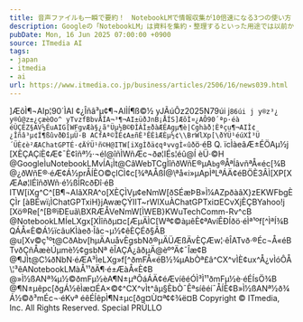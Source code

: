 ```yaml
---
title: 音声ファイルも一瞬で要約！　NotebookLMで情報収集が10倍速になる3つの使い方
description: Googleの「NotebookLM」は資料を集約・整理するといった用途では以前から人気の高いツールだが、最近は機能が大きく進化し、活用の幅が広がっている。便利な3つのユースケースと、効率的に情報を集約するためのコツを紹介する。
pubDate: Mon, 16 Jun 2025 07:00:00 +0900
source: ITmedia AI
tags:
- japan
- itmedia
- ai
url: https://www.itmedia.co.jp/business/articles/2506/16/news039.html
---
```


]ÆõÌ¶¬AIp¦90´ÌAI ¢¿Îñâ³µ¢¶¬AIÌÍ¶ß©½
yJÃúÔz2025N79úi j`86úi j
y®z³¿
y®û@z±¿çæèOo^
yTvzfBbvÅÍA¬³¶¬AI±üðJnB¡ÅÍS]ÆõÌ¤¿AÔ90´ªp·éà éÙÇÉZ§AV½ÉuAIG[WFgvÆà§¿ã°Üµ½B©ÐÌÀÌ±ðàÆÉAgµ¶è|Cghàð¦Èªçu¶¬AIÌ¢¿Îñâ³µ¢Í¶ßûvðÐîµÜ·B
ACfAª©ÎÈ¢A±ñÈ³ÊÈìÆÈµ½¢\\BrWlXp[\ðYÜ¹éúXÌ³Ü´ÜÈ¢è²ÆAChatGPTÉ·¢ÄÝÜ¹ñ©H@ITW[iXgÌðä¢qªvvgÌ«ûð`ö·éB
Q. ïcÌàeâÆ±ÉÖAµ½j [XÈÇAÇíÈ¢Æ¢¯È¢îñª½·¬éI@îñÌWñÆc¬ðø¦IÉs¦éû@Í èÜ·©H
@GoogleÌuNotebookLMvÍA¡Ìt@CâWebTCgÌîñðWñE®µA`bg`®ÅªÍâvñªÅ«éc[¾B
@¿ðWñE®·éÆ¢Á½prÅÍÈO©çlCÌ¢c[¾ªAÅßÍ@\ªå«i»µApÌªLªÁÄ¢éBÖÈ3ÂÌ[XP[XÆAø¦IÉîñðWñ·é½ßÌRcðÐî·éB
ITW[iXg^C^[B¶¬AIâXRA^o[XÈÇÌVµ¢eNmW[ðSÉæÞB»Ì¼AZpðàâX}zEKWFbgÈÇÌr [àBÉwï¡ÌChatGPTxiH}jAwæÇÝIIT~rWlXuÀChatGPTxi¤ECvXjÈÇBYahoo!j [Xö®Re[^[B®ïÐEuã\BXRÆÅVeNmW[ÌWEB}KWuTechComm-Rv^cB
@NotebookLMÍeLXgx[XÌîñðµ¤c[ÆµÄÌC[Wª¢©àµêÈ¢ªAvíÊÐÍðö·éÌª¹ºf[^ÌªÍ¾BQÁÅ«È©Á½ïcâuKÌàeð·Îâc¬µ½¢êÈÇÉð§ÂB
@u\[Xv©ç¹ºt@CðAbv[hµÄAuåvÈgsbNð®µÄÜÆßÄvÈÇÆw¦·êÎATvð·®Éc¬Å«éBTvðÇñÅæèÚµmè½¢gsbNª êÎAÇÁ¿âðµÄ@èº°Ä¢¯Îæ¢B
@¶JÌt@C¼ðNbN·éÆA³ÌeLXg»f[^ðmFÅ«éB½¾µAbÒª£â^CX^vÌÈ¢ux^Å¿vÌóÔÅ\¦³êANotebookLMàÅ¹¹ðÄ¶·é±ÆàÅ«È¢B
@»Ì½ßANª¾µ½©ðmFµ½èA¶N±µªÔáÁÄ¢éÆvíêéÓÌ³Ì¹¹ðmFµ½è·éÉÍsÖ¾B
@¶N±µêpc[ðgÁ½êÌæ¤ÉA×©¢^CX^vÌt^âµ§ÈbÒ¯Êªsíêéí¯ÅÍÈ¢B»Ì½ßANª½ð¾Á½©ð³mÉc¬·éKvª éêÉÍêpÌ¶N±µc[ðg¤Ù¤ª¢¢¾ë¤B
Copyright © ITmedia, Inc. All Rights Reserved.
Special
PRÚLLO